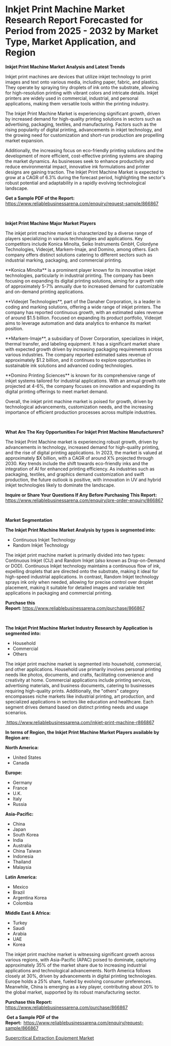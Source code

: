 <p><h1>Inkjet Print Machine Market Research Report Forecasted for Period from 2025 -  2032 by Market Type, Market Application, and Region</h1></p><p><strong>Inkjet Print Machine Market Analysis and Latest Trends</strong></p>
<p><p>Inkjet print machines are devices that utilize inkjet technology to print images and text onto various media, including paper, fabric, and plastics. They operate by spraying tiny droplets of ink onto the substrate, allowing for high-resolution printing with vibrant colors and intricate details. Inkjet printers are widely used in commercial, industrial, and personal applications, making them versatile tools within the printing industry.</p><p>The Inkjet Print Machine Market is experiencing significant growth, driven by increased demand for high-quality printing solutions in sectors such as advertising, packaging, textiles, and manufacturing. Factors such as the rising popularity of digital printing, advancements in inkjet technology, and the growing need for customization and short-run production are propelling market expansion. </p><p>Additionally, the increasing focus on eco-friendly printing solutions and the development of more efficient, cost-effective printing systems are shaping the market dynamics. As businesses seek to enhance productivity and reduce environmental impact, innovative ink formulations and printer designs are gaining traction. The Inkjet Print Machine Market is expected to grow at a CAGR of 6.3% during the forecast period, highlighting the sector's robust potential and adaptability in a rapidly evolving technological landscape.</p></p>
<p><strong>Get a Sample PDF of the Report:&nbsp;</strong> <a href="https://www.reliablebusinessarena.com/enquiry/request-sample/866867?utm_campaign=2324&utm_medium=2&utm_source=Github&utm_content=ia&utm_term=19022025&utm_id=inkjet-print-machine">https://www.reliablebusinessarena.com/enquiry/request-sample/866867</a></p>
<p>&nbsp;</p>
<p><strong>Inkjet Print Machine Major Market Players</strong></p>
<p><p>The inkjet print machine market is characterized by a diverse range of players specializing in various technologies and applications. Key competitors include Konica Minolta, Seiko Instruments GmbH, Colordyne Technologies, Videojet, Markem-Imaje, and Domino, among others. Each company offers distinct solutions catering to different sectors such as industrial marking, packaging, and commercial printing.</p><p>**Konica Minolta** is a prominent player known for its innovative inkjet technologies, particularly in industrial printing. The company has been focusing on expanding its digital printing solutions, aiming for a growth rate of approximately 5-7% annually due to increased demand for customizable and on-demand printing applications.</p><p>**Videojet Technologies**, part of the Danaher Corporation, is a leader in coding and marking solutions, offering a wide range of inkjet printers. The company has reported continuous growth, with an estimated sales revenue of around $1.5 billion. Focused on expanding its product portfolio, Videojet aims to leverage automation and data analytics to enhance its market position.</p><p>**Markem-Imaje**, a subsidiary of Dover Corporation, specializes in inkjet, thermal transfer, and labeling equipment. It has a significant market share with expected growth driven by increasing packaging requirements across various industries. The company reported estimated sales revenue of approximately $1.2 billion, and it continues to explore opportunities in sustainable ink solutions and advanced coding technologies.</p><p>**Domino Printing Sciences** is known for its comprehensive range of inkjet systems tailored for industrial applications. With an annual growth rate projected at 4-6%, the company focuses on innovation and expanding its digital printing offerings to meet market demand.</p><p>Overall, the inkjet print machine market is poised for growth, driven by technological advancements, customization needs, and the increasing importance of efficient production processes across multiple industries.</p></p>
<p>&nbsp;</p>
<p><strong>What Are The Key Opportunities For Inkjet Print Machine Manufacturers?</strong></p>
<p><p>The Inkjet Print Machine market is experiencing robust growth, driven by advancements in technology, increased demand for high-quality printing, and the rise of digital printing applications. In 2023, the market is valued at approximately $X billion, with a CAGR of around X% projected through 2030. Key trends include the shift towards eco-friendly inks and the integration of AI for enhanced printing efficiency. As industries such as packaging, textiles, and graphics demand customization and swift production, the future outlook is positive, with innovation in UV and hybrid inkjet technologies likely to dominate the landscape.</p></p>
<p><strong>Inquire or Share Your Questions If Any Before Purchasing This Report:</strong> <a href="https://www.reliablebusinessarena.com/enquiry/pre-order-enquiry/866867?utm_campaign=2324&utm_medium=2&utm_source=Github&utm_content=ia&utm_term=19022025&utm_id=inkjet-print-machine">https://www.reliablebusinessarena.com/enquiry/pre-order-enquiry/866867</a></p>
<p>&nbsp;</p>
<p><strong>Market Segmentation</strong></p>
<p><strong>The Inkjet Print Machine Market Analysis by types is segmented into:</strong></p>
<p><ul><li>Continuous Inkjet Technology</li><li>Random Inkjet Technology</li></ul></p>
<p><p>The inkjet print machine market is primarily divided into two types: Continuous Inkjet (CIJ) and Random Inkjet (also known as Drop-on-Demand or DOD). Continuous Inkjet technology maintains a continuous flow of ink, expelling droplets that are directed onto the substrate, making it ideal for high-speed industrial applications. In contrast, Random Inkjet technology sprays ink only when needed, allowing for precise control over droplet placement, making it suitable for detailed images and variable text applications in packaging and commercial printing.</p></p>
<p><strong>Purchase this Report:&nbsp;</strong><a href="https://www.reliablebusinessarena.com/purchase/866867?utm_campaign=2324&utm_medium=2&utm_source=Github&utm_content=ia&utm_term=19022025&utm_id=inkjet-print-machine">https://www.reliablebusinessarena.com/purchase/866867</a></p>
<p>&nbsp;</p>
<p><strong>The Inkjet Print Machine Market Industry Research by Application is segmented into:</strong></p>
<p><ul><li>Household</li><li>Commercial</li><li>Others</li></ul></p>
<p><p>The inkjet print machine market is segmented into household, commercial, and other applications. Household use primarily involves personal printing needs like photos, documents, and crafts, facilitating convenience and creativity at home. Commercial applications include printing services, advertising materials, and business documents, catering to businesses requiring high-quality prints. Additionally, the "others" category encompasses niche markets like industrial printing, art production, and specialized applications in sectors like education and healthcare. Each segment drives demand based on distinct printing needs and usage scenarios.</p></p>
<p><a href="https://www.reliablebusinessarena.com/inkjet-print-machine-r866867?utm_campaign=2324&utm_medium=2&utm_source=Github&utm_content=ia&utm_term=19022025&utm_id=inkjet-print-machine">&nbsp;https://www.reliablebusinessarena.com/inkjet-print-machine-r866867</a></p>
<p><strong>In terms of Region, the Inkjet Print Machine Market Players available by Region are:</strong></p>
<p>
    <p> <strong> North America: </strong>
        <ul>
            <li>United States</li>
            <li>Canada</li>
        </ul>
        </p> 
    <p> <strong> Europe: </strong>
        <ul>
            <li>Germany</li>
            <li>France</li>
            <li>U.K.</li>
            <li>Italy</li>
            <li>Russia</li>
        </ul>
        </p> 
    <p> <strong> Asia-Pacific: </strong>
        <ul>
            <li>China</li>
            <li>Japan</li>
            <li>South Korea</li>
            <li>India</li>
            <li>Australia</li>
            <li>China Taiwan</li>
            <li>Indonesia</li>
            <li>Thailand</li>
            <li>Malaysia</li>
        </ul>
        </p> 
    <p> <strong> Latin America: </strong>
        <ul>
            <li>Mexico</li>
            <li>Brazil</li>
            <li>Argentina Korea</li>
            <li>Colombia</li>
        </ul>
        </p> 
    <p> <strong> Middle East & Africa: </strong>
        <ul>
            <li>Turkey</li>
            <li>Saudi</li>
            <li>Arabia</li>
            <li>UAE</li>
            <li>Korea</li>
        </ul>
    </p>
    </p>
<p><p>The inkjet print machine market is witnessing significant growth across various regions, with Asia-Pacific (APAC) poised to dominate, capturing approximately 35% of the market share due to increasing industrial applications and technological advancements. North America follows closely at 30%, driven by advancements in digital printing technologies. Europe holds a 25% share, fueled by evolving consumer preferences. Meanwhile, China is emerging as a key player, contributing about 20% to the global market, supported by its robust manufacturing sector.</p></p>
<p><strong>Purchase this Report: </strong><a href="https://www.reliablebusinessarena.com/purchase/866867?utm_campaign=2324&utm_medium=2&utm_source=Github&utm_content=ia&utm_term=19022025&utm_id=inkjet-print-machine">https://www.reliablebusinessarena.com/purchase/866867</a></p>
<p>&nbsp;<strong>Get a Sample PDF of the Report:&nbsp;&nbsp;</strong><a href="https://www.reliablebusinessarena.com/enquiry/request-sample/866867?utm_campaign=2324&utm_medium=2&utm_source=Github&utm_content=ia&utm_term=19022025&utm_id=inkjet-print-machine">https://www.reliablebusinessarena.com/enquiry/request-sample/866867</a></p>
<p><strong></strong></p>
<p><p><a href="https://github.com/janraimondo83/Market-Research-Report-List-1/blob/main/supercritical-extraction-equipment-market.md?utm_campaign=2324&utm_medium=2&utm_source=Github&utm_content=ia&utm_term=19022025&utm_id=inkjet-print-machine">Supercritical Extraction Equipment Market</a></p></p>